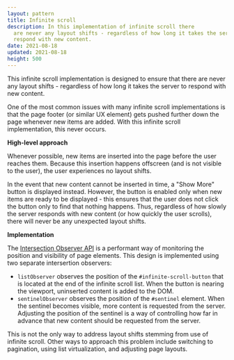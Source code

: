```yaml
---
layout: pattern
title: Infinite scroll
description: In this implementation of infinite scroll there
  are never any layout shifts - regardless of how long it takes the server to
  respond with new content.
date: 2021-08-18
updated: 2021-08-18
height: 500
---
```


This infinite scroll implementation is designed to ensure that there are never any
layout shifts - regardless of how long it takes the server to respond with new content.

One of the most common issues with many infinite scroll implementations is that
the page footer (or similar UX element) gets pushed further down the page
whenever new items are added. With this infinite scroll implementation, this
never occurs.

**High-level approach**

Whenever possible, new items are inserted into the page before the user reaches
them. Because this insertion happens offscreen (and is not visible to the user),
the user experiences no layout shifts.

In the event that new content cannot be inserted in time, a "Show More" button
is displayed instead. However, the button is enabled only when new items are
ready to be displayed - this ensures that the user does not click the button
only to find that nothing happens. Thus, regardless of how slowly the server
responds with new content (or how quickly the user scrolls), there will never be
any unexpected layout shifts.

**Implementation**

The [Intersection Observer
API](https://developer.mozilla.org/en-US/docs/Web/API/Intersection_Observer_API)
is a performant way of monitoring the position and visibility of page
elements. This design is implemented using two separate intersertion observers:
- `listObserver` observes the position of the `#infinite-scroll-button` that is
  located at the end of the infinite scroll list. When the button is nearing the
  viewport, uninserted content is added to the DOM.
- `sentinelObserver` observes the position of the `#sentinel` element. When the
  sentinel becomes visible, more content is requested from the server. Adjusting
  the position of the sentinel is a way of controlling how far in advance that
  new content should be requested from the server.


This is not the only way to address layout shifts stemming
from use of infinite scroll. Other ways to approach this problem include
switching to pagination, using list virtualization, and adjusting page layouts.
